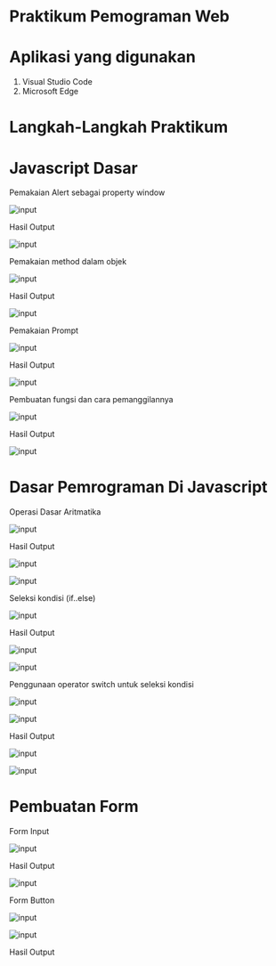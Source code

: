# Praktikum Pemograman Web

# Aplikasi yang digunakan
1. Visual Studio Code
2. Microsoft Edge

# Langkah-Langkah Praktikum

# Javascript Dasar

Pemakaian Alert sebagai property window





![input](https://github.com/ikmalriyan21/Lab5Web/blob/6258584d0f9888a78717b3f100409425d5c4d897/gambar/codingan%20alert%20property%20window.png)

Hasil Output





![input](https://github.com/ikmalriyan21/Lab5Web/blob/ab8844cf56d44899eff1fd34a2f887951e68b27f/gambar/output%20alert%20property%20window.png)

Pemakaian method dalam objek





![input](https://github.com/ikmalriyan21/Lab5Web/blob/b0273987fbfa9da4ba9634da3a85d8290802e545/gambar/codingan%20method%20dalam%20objek.png)

Hasil Output





![input](https://github.com/ikmalriyan21/Lab5Web/blob/f65c2286b309acd1ff1c0c829912f82dd33d782f/gambar/output%20method%20dalam%20objek.png)

Pemakaian Prompt





![input](https://github.com/ikmalriyan21/Lab5Web/blob/385b40b9b8db13dd6477e0d3f2578590c5813753/gambar/codingan%20pemakaian%20prompt.png)

Hasil Output





![input](https://github.com/ikmalriyan21/Lab5Web/blob/67e8b43674926adf46853c82cffb7ca47d8c10f0/gambar/output%20pemakaian%20prompt.png)

Pembuatan fungsi dan cara pemanggilannya





![input](https://github.com/ikmalriyan21/Lab5Web/blob/3e0114a325402e29f9444ac8af2cd58fd21c4c74/gambar/codingan%20%20fungsi%20dan%20cara%20pemanggilannya.png)

Hasil Output





![input](https://github.com/ikmalriyan21/Lab5Web/blob/82622f5b8731a348489741224f1847d87034613a/gambar/output%20fungsi%20dan%20cara%20pemanggilannya.png)

# Dasar Pemrograman Di Javascript

Operasi Dasar Aritmatika





![input](https://github.com/ikmalriyan21/Lab5Web/blob/417de49db51a97e17cc553626cd57fdcef134007/gambar/codingan%20operasi%20dasar%20aritmatika.png)

Hasil Output





![input](https://github.com/ikmalriyan21/Lab5Web/blob/ef399a4ee4ffccf5df7911b9b395b8bc567aecb2/gambar/output%20operasi%20dasar%20aritmatika%201.png)





![input](https://github.com/ikmalriyan21/Lab5Web/blob/6ed0857ad3ed57155ec997be21d105f53818e9ca/gambar/output%20operasi%20dasar%20aritmatika%202.png)

Seleksi kondisi (if..else)





![input](https://github.com/ikmalriyan21/Lab5Web/blob/9d54c64189186ff66b6b8ea66eac1df94e3cb4d7/gambar/codingan%20seleksi%20kondisi%20(if.else).png)

Hasil Output





![input](https://github.com/ikmalriyan21/Lab5Web/blob/8c57f9165672ae922f70bbe46c8fc7ad6ddae46f/gambar/output%20seleksi%20kondisi%20(if.else)%201.png)





![input](https://github.com/ikmalriyan21/Lab5Web/blob/f6d37abec87b93f9b2089039938f80f10429fda6/gambar/output%20seleksi%20kondisi%20(if.else)%202.png)

Penggunaan operator switch untuk seleksi kondisi





![input](https://github.com/ikmalriyan21/Lab5Web/blob/2ce1a206e771876df8f64b1478df1dafedd1a8ef/gambar/codingan%20operator%20switch%201.png)





![input](https://github.com/ikmalriyan21/Lab5Web/blob/7d19d6443c8d8c874b084922134cbfb4de8a793d/gambar/codingan%20operator%20switch%202.png)

Hasil Output





![input](https://github.com/ikmalriyan21/Lab5Web/blob/e4571ec30eb237bbf93b5c3503e394cb48466f24/gambar/output%20operator%20switch%201.png)





![input](https://github.com/ikmalriyan21/Lab5Web/blob/d38444534f0d57a82d8ce1dc77aa0c8385501342/gambar/output%20operator%20switch%202.png)

# Pembuatan Form

Form Input





![input](https://github.com/ikmalriyan21/Lab5Web/blob/343279a52e8f3cdc3a93535723b751539d584f1e/gambar/codingan%20form%20input.png)

Hasil Output





![input](https://github.com/ikmalriyan21/Lab5Web/blob/214bd8fd0131f7726c61af7ce4a061e00e195702/gambar/output%20form%20input.png)

Form Button





![input](https://github.com/ikmalriyan21/Lab5Web/blob/4f61870c01d346196e6f0f560ec2590eae856e02/gambar/codingan%20form%20button%201.png)





![input](https://github.com/ikmalriyan21/Lab5Web/blob/c741f6e3edc08bf2a4298e4ffeef4bb580430f33/gambar/codingan%20form%20button%202.png)

Hasil Output


















